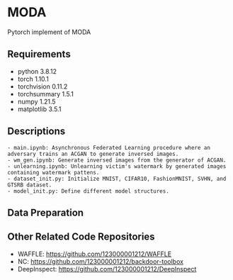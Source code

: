 # MODA
 Pytorch implement of MODA

## Requirements

- python 3.8.12
- torch 1.10.1
- torchvision 0.11.2
- torchsummary 1.5.1
- numpy 1.21.5
- matplotlib 3.5.1

## Descriptions

~~~
- main.ipynb: Asynchronous Federated Learning procedure where an adversary trains an ACGAN to generate inversed images.
- wm_gen.ipynb: Generate inversed images from the generator of ACGAN.
- unlearning.ipynb: Unlearning victim's watermark by generated images containing watermark pattens.
- dataset_init.py: Initialize MNIST, CIFAR10, FashionMNIST, SVHN, and GTSRB dataset.
- model_init.py: Define different model structures.
~~~

## Data Preparation





## Other Related Code Repositories

- WAFFLE: https://github.com/123000001212/WAFFLE
- NC: https://github.com/123000001212/backdoor-toolbox
- DeepInspect: https://github.com/123000001212/DeepInspect


